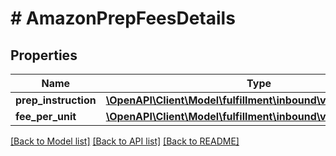 # # AmazonPrepFeesDetails

## Properties

Name | Type | Description | Notes
------------ | ------------- | ------------- | -------------
**prep_instruction** | [**\OpenAPI\Client\Model\fulfillment\inbound\v0\PrepInstruction**](PrepInstruction.md) |  | [optional]
**fee_per_unit** | [**\OpenAPI\Client\Model\fulfillment\inbound\v0\Amount**](Amount.md) |  | [optional]

[[Back to Model list]](../../README.md#models) [[Back to API list]](../../README.md#endpoints) [[Back to README]](../../README.md)
